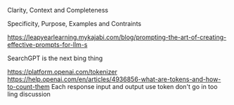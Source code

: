 
Clarity, Context and Completeness

Specificity, Purpose, Examples and Contraints

https://leapyearlearning.mykajabi.com/blog/prompting-the-art-of-creating-effective-prompts-for-llm-s

SearchGPT is the next bing thing

https://platform.openai.com/tokenizer
https://help.openai.com/en/articles/4936856-what-are-tokens-and-how-to-count-them
Each response input and output use token
don't go in too ling discussion






